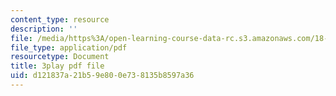 ```yaml
---
content_type: resource
description: ''
file: /media/https%3A/open-learning-course-data-rc.s3.amazonaws.com/18-02-multivariable-calculus-fall-2007/d121837a21b59e800e738135b8597a36_60e4hdCi1D4.pdf
file_type: application/pdf
resourcetype: Document
title: 3play pdf file
uid: d121837a-21b5-9e80-0e73-8135b8597a36
---
```

